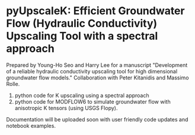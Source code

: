 # pyUpscaleK: Efficient Groundwater Flow (Hydraulic Conductivity) Upscaling Tool with a spectral approach

Prepared by Young-Ho Seo and Harry Lee for a manuscript "Development of a reliable hydraulic conductivity upscaling tool for high dimensional groundwater flow models." Collaboration with Peter Kitanidis and Massimo Rolle.

1. python code for K upscaling using a spectral approach
1. python code for MODFLOW6 to simulate groundwater flow with anisotropic K tensors (using USGS Flopy). 

Documentation will be uploaded soon with user friendly code updates and notebook examples. 
